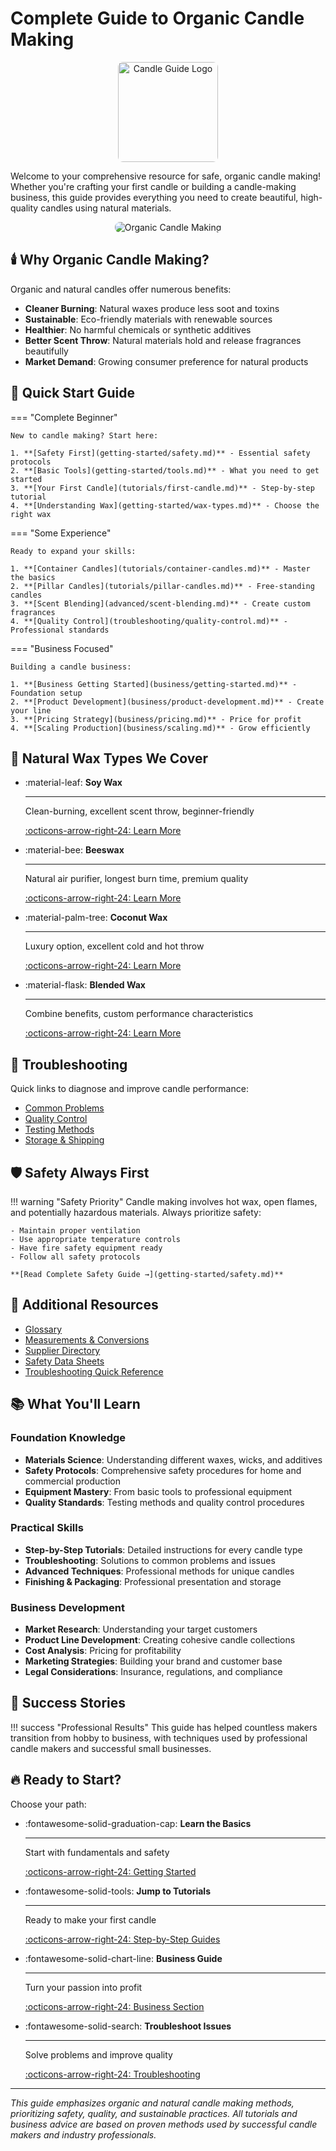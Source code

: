 # Complete Guide to Organic Candle Making

<p align="center">
  <img src="assets/logo.png" alt="Candle Guide Logo" width="160" style="border-radius: 8px;" />
</p>

Welcome to your comprehensive resource for safe, organic candle making! Whether you're crafting your first candle or building a candle-making business, this guide provides everything you need to create beautiful, high-quality candles using natural materials.

<p align="center">
  <img src="assets/image.png" alt="Organic Candle Making" style="max-width: 100%; height: auto; border-radius: 8px;" />
</p>

## 🕯️ Why Organic Candle Making?

Organic and natural candles offer numerous benefits:

-   **Cleaner Burning**: Natural waxes produce less soot and toxins
-   **Sustainable**: Eco-friendly materials with renewable sources
-   **Healthier**: No harmful chemicals or synthetic additives
-   **Better Scent Throw**: Natural materials hold and release fragrances beautifully
-   **Market Demand**: Growing consumer preference for natural products

## 🚀 Quick Start Guide

=== "Complete Beginner"

    New to candle making? Start here:

    1. **[Safety First](getting-started/safety.md)** - Essential safety protocols
    2. **[Basic Tools](getting-started/tools.md)** - What you need to get started
    3. **[Your First Candle](tutorials/first-candle.md)** - Step-by-step tutorial
    4. **[Understanding Wax](getting-started/wax-types.md)** - Choose the right wax

=== "Some Experience"

    Ready to expand your skills:

    1. **[Container Candles](tutorials/container-candles.md)** - Master the basics
    2. **[Pillar Candles](tutorials/pillar-candles.md)** - Free-standing candles
    3. **[Scent Blending](advanced/scent-blending.md)** - Create custom fragrances
    4. **[Quality Control](troubleshooting/quality-control.md)** - Professional standards

=== "Business Focused"

    Building a candle business:

    1. **[Business Getting Started](business/getting-started.md)** - Foundation setup
    2. **[Product Development](business/product-development.md)** - Create your line
    3. **[Pricing Strategy](business/pricing.md)** - Price for profit
    4. **[Scaling Production](business/scaling.md)** - Grow efficiently

## 🌿 Natural Wax Types We Cover

<div class="grid cards" markdown>

-   :material-leaf: **Soy Wax**

    ***

    Clean-burning, excellent scent throw, beginner-friendly

    [:octicons-arrow-right-24: Learn More](tutorials/soy-candles.md)

-   :material-bee: **Beeswax**

    ***

    Natural air purifier, longest burn time, premium quality

    [:octicons-arrow-right-24: Learn More](tutorials/beeswax-candles.md)

-   :material-palm-tree: **Coconut Wax**

    ***

    Luxury option, excellent cold and hot throw

    [:octicons-arrow-right-24: Learn More](tutorials/coconut-wax-candles.md)

-   :material-flask: **Blended Wax**

    ***

    Combine benefits, custom performance characteristics

    [:octicons-arrow-right-24: Learn More](advanced/layered-candles.md)

</div>

## 🔧 Troubleshooting

Quick links to diagnose and improve candle performance:

-   [Common Problems](troubleshooting/common-problems.md)
-   [Quality Control](troubleshooting/quality-control.md)
-   [Testing Methods](troubleshooting/testing.md)
-   [Storage & Shipping](troubleshooting/storage.md)

## 🛡️ Safety Always First

!!! warning "Safety Priority"
Candle making involves hot wax, open flames, and potentially hazardous materials. Always prioritize safety:

    - Maintain proper ventilation
    - Use appropriate temperature controls
    - Have fire safety equipment ready
    - Follow all safety protocols

    **[Read Complete Safety Guide →](getting-started/safety.md)**

## 📎 Additional Resources

-   [Glossary](reference/glossary.md)
-   [Measurements & Conversions](reference/measurements.md)
-   [Supplier Directory](reference/suppliers.md)
-   [Safety Data Sheets](reference/safety-data.md)
-   [Troubleshooting Quick Reference](reference/quick-reference.md)

## 📚 What You'll Learn

### Foundation Knowledge

-   **Materials Science**: Understanding different waxes, wicks, and additives
-   **Safety Protocols**: Comprehensive safety procedures for home and commercial production
-   **Equipment Mastery**: From basic tools to professional equipment
-   **Quality Standards**: Testing methods and quality control procedures

### Practical Skills

-   **Step-by-Step Tutorials**: Detailed instructions for every candle type
-   **Troubleshooting**: Solutions to common problems and issues
-   **Advanced Techniques**: Professional methods for unique candles
-   **Finishing & Packaging**: Professional presentation and storage

### Business Development

-   **Market Research**: Understanding your target customers
-   **Product Line Development**: Creating cohesive candle collections
-   **Cost Analysis**: Pricing for profitability
-   **Marketing Strategies**: Building your brand and customer base
-   **Legal Considerations**: Insurance, regulations, and compliance

## 🎯 Success Stories

!!! success "Professional Results"
This guide has helped countless makers transition from hobby to business, with techniques used by professional candle makers and successful small businesses.

## 🔥 Ready to Start?

Choose your path:

<div class="grid cards" markdown>

-   :fontawesome-solid-graduation-cap: **Learn the Basics**

    ***

    Start with fundamentals and safety

    [:octicons-arrow-right-24: Getting Started](getting-started/introduction.md)

-   :fontawesome-solid-tools: **Jump to Tutorials**

    ***

    Ready to make your first candle

    [:octicons-arrow-right-24: Step-by-Step Guides](tutorials/first-candle.md)

-   :fontawesome-solid-chart-line: **Business Guide**

    ***

    Turn your passion into profit

    [:octicons-arrow-right-24: Business Section](business/getting-started.md)

-   :fontawesome-solid-search: **Troubleshoot Issues**

    ***

    Solve problems and improve quality

    [:octicons-arrow-right-24: Troubleshooting](troubleshooting/common-problems.md)

</div>

---

_This guide emphasizes organic and natural candle making methods, prioritizing safety, quality, and sustainable practices. All tutorials and business advice are based on proven methods used by successful candle makers and industry professionals._
